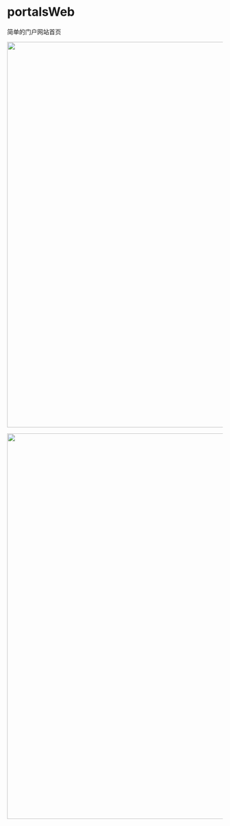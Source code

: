 # portalsWeb
简单的门户网站首页

 <p align="center">
  <img width="900" src="https://dyJunZou.github.io/portalsWeb/images/screem.png">
 </p>
  <p align="center">
  <img width="900" src="https://dyJunZou.github.io/portalsWeb/images/screem1.png">
 </p>
